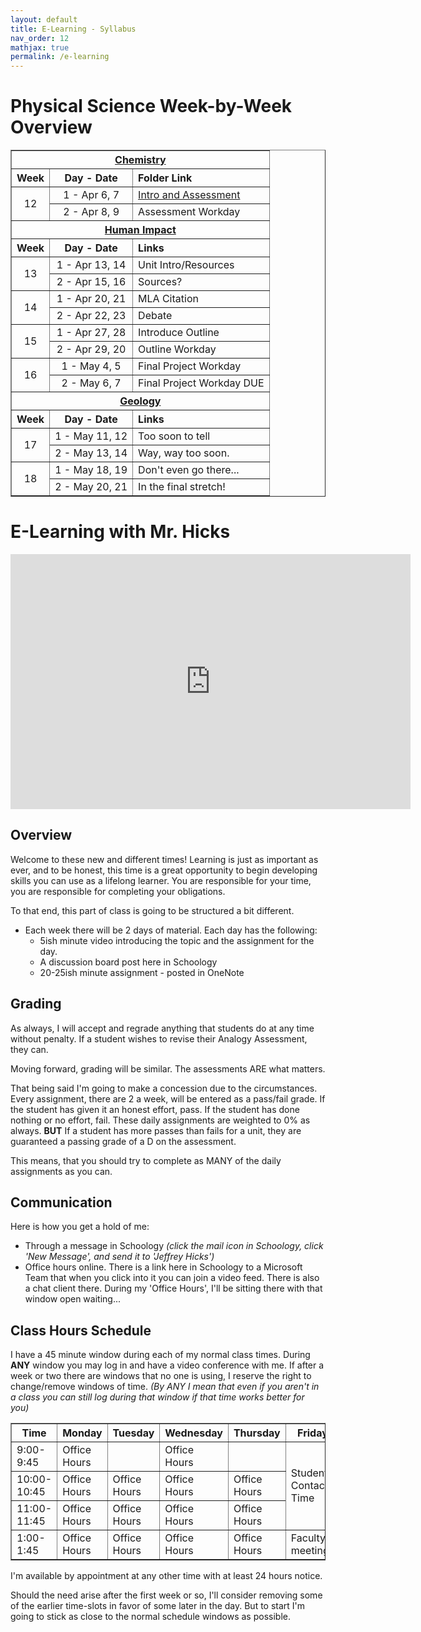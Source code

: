 ```yaml
---
layout: default
title: E-Learning - Syllabus
nav_order: 12
mathjax: true
permalink: /e-learning
---
```

# Physical Science Week-by-Week Overview
<table  style="border-collapse: collapse;" border="1">
  <!-- Chemistry -->
  <tr>
    <th colspan="3" align="center"><a href="/e-learning/chemistry">Chemistry</a></th>
  </tr>
  <tr>
    <th align="center">Week</th>
    <th align="center">Day - Date</th>
    <th align="left">Folder Link</th>
  </tr>
  <!-- Week 12 -->
  <tr>
    <td rowspan="2" align="center">12</td>
    <td align="center">1 - Apr 6, 7</td>
    <td><a href="/e-learning/12-1">Intro and Assessment</a></td>
  </tr>
  <tr>
    <td align="center">2 - Apr 8, 9</td>
    <td>Assessment Workday</td>
  </tr>
<!-- Human Impact -->
  <tr>
    <th colspan="3" align="center"><a href="/e-learning/human-impact">Human Impact</a></th>
  </tr>
  <tr>
    <th align="center">Week</th>
    <th align="center">Day - Date</th>
    <th align="left">Links</th>
  </tr>
  <!-- Week 13 -->
  <tr>
    <td rowspan="2" align="center">13</td>
    <td align="center">1 - Apr 13, 14</td>
    <td>Unit Intro/Resources</td>
  </tr>
  <tr>
    <td align="center">2 - Apr 15, 16</td>
    <td>Sources?</td>
  </tr>
  <!-- Week 14 -->
  <tr>
    <td rowspan="2" align="center">14</td>
    <td align="center">1 - Apr 20, 21</td>
    <td>MLA Citation</td>
  </tr>
  <tr>
    <td align="center">2 - Apr 22, 23</td>
    <td>Debate</td>
  </tr>
  <!-- Week 15 -->
  <tr>
    <td rowspan="2" align="center">15</td>
    <td align="center">1 - Apr 27, 28</td>
    <td>Introduce Outline</td>
  </tr>
  <tr>
    <td align="center">2 - Apr 29, 20</td>
    <td>Outline Workday</td>
  </tr>
  <!-- Week 16 -->
  <tr>
    <td rowspan="2" align="center">16</td>
    <td align="center">1 - May 4, 5</td>
    <td>Final Project Workday</td>
  </tr>
  <tr>
    <td align="center">2 - May 6, 7</td>
    <td>Final Project Workday DUE</td>
  </tr>
<!-- Earth Science -->
  <tr>
    <th colspan="3" align="center"><a href="/e-learning/geology">Geology</a></th>
  </tr>
  <tr>
    <th align="center">Week</th>
    <th align="center">Day - Date</th>
    <th align="left">Links</th>
  </tr>

  <!-- Week 17 -->
  <tr>
    <td rowspan="2" align="center">17</td>
    <td align="center">1 - May 11, 12</td>
    <td>Too soon to tell</td>
  </tr>
  <tr>
    <td align="center">2 - May 13, 14</td>
    <td>Way, way too soon.</td>
  </tr>
  <!-- Week 18 -->
  <tr>
    <td rowspan="2" align="center">18</td>
    <td align="center">1 - May 18, 19</td>
    <td>Don't even go there...</td>
  </tr>
  <tr>
    <td align="center">2 - May 20, 21</td>
    <td>In the final stretch!</td>
  </tr>
</table>

# E-Learning with Mr. Hicks
<iframe width="640" height="408" src="https://www.loom.com/embed/4e4926fc98144ab9b24e7d4f07bca1d5" frameborder="0" webkitallowfullscreen mozallowfullscreen allowfullscreen></iframe>

## Overview
Welcome to these new and different times!
Learning is just as important as ever, and to be honest, this time is a great opportunity to begin developing skills you can use as a lifelong learner.
You are responsible for your time, you are responsible for completing your obligations.

To that end, this part of class is going to be structured a bit different.

  * Each week there will be 2 days of material. Each day has the following:
    * 5ish minute video introducing the topic and the assignment for the day.
    * A discussion board post here in Schoology
    * 20-25ish minute assignment - posted in OneNote

## Grading
As always, I will accept and regrade anything that students do at any time without penalty.
If a student wishes to revise their Analogy Assessment, they can.

Moving forward, grading will be similar.
The assessments ARE what matters.

That being said I'm going to make a concession due to the circumstances.
Every assignment, there are 2 a week, will be entered as a pass/fail grade.
If the student has given it an honest effort, pass.
If the student has done nothing or no effort, fail.
These daily assignments are weighted to 0% as always.
**BUT** If a student has more passes than fails for a unit, they are guaranteed a passing grade of a D on the assessment.

This means, that you should try to complete as MANY of the daily assignments as you can.

## Communication
Here is how you get a hold of me:

  * Through a message in Schoology *(click the mail icon in Schoology, click 'New Message', and send it to 'Jeffrey Hicks')*
  * Office hours online.  There is a link here in Schoology to a Microsoft Team that when you click into it you can join a video feed.  There is also a chat client there.  During my 'Office Hours', I'll be sitting there with that window open waiting...

## Class Hours Schedule
I have a 45 minute window during each of my normal class times.
During **ANY** window you may log in and have a video conference with me.
If after a week or two there are windows that no one is using, I reserve the right to change/remove windows of time.
*(By ANY I mean that even if you aren't in a class you can still log during that window if that time works better for you)*

<table style="border-collapse: collapse;" border="1">
  <tr>
    <th>Time</th>
    <th>Monday</th>
    <th>Tuesday</th>
    <th>Wednesday</th>
    <th>Thursday</th>
    <th>Friday</th>
  </tr>
  <tr>
    <td>9:00-9:45</td>
    <td>Office Hours</td>
    <td></td>
    <td>Office Hours</td>
    <td></td>
    <td rowspan="3">Student Contact Time</td>
  </tr>
  <tr>
    <td>10:00-10:45</td>
    <td>Office Hours</td>
    <td>Office Hours</td>
    <td>Office Hours</td>
    <td>Office Hours</td>
  </tr>
  <tr>
    <td>11:00-11:45</td>
    <td>Office Hours</td>
    <td>Office Hours</td>
    <td>Office Hours</td>
    <td>Office Hours</td>
  </tr>
  <tr>
    <td>1:00-1:45</td>
    <td>Office Hours</td>
    <td>Office Hours</td>
    <td>Office Hours</td>
    <td>Office Hours</td>
    <td>Faculty meetings</td>
  </tr>
</table>

I'm available by appointment at any other time with at least 24 hours notice.

Should the need arise after the first week or so, I'll consider removing some of the earlier time-slots in favor of some later in the day.
But to start I'm going to stick as close to the normal schedule windows as possible.